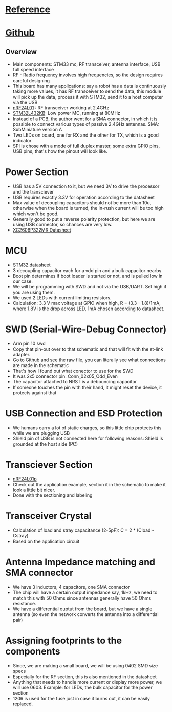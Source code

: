 # [Reference](https://www.youtube.com/watch?v=14_jh3nLSsU&list=PLXSyc11qLa1b9VA7nw8-DiLRXVhZ2iUN2&index=5)
# [Github](https://github.com/pms67/STRF-Kicad/tree/master)
## Overview
- Main components: STM33 mc, RF transceiver, antenna interface, USB full speed interface
- RF - Radio frequency involves high frequencies, so the design requires careful designing
- This board has many applications: say a robot has a data is continuously taking more values, it has RF transceiver to send the data, this module will pick up the data, process it with STM32, send it to a host computer via the USB
- [nRF24L01](https://www.sparkfun.com/datasheets/Components/SMD/nRF24L01Pluss_Preliminary_Product_Specification_v1_0.pdf) : RF transceiver working at 2.4GHz
- [STM32L432KB](https://www.st.com/resource/en/datasheet/stm32l432kc.pdf): Low power MC, running at 80MHz
- Instead of a PCB, the author went for a SMA connector, in which it is possible to connect various types of passive 2.4GHz antennas. SMA: SubMiniature version A
- Two LEDs on board, one for RX and the other for TX, which is a good indicator
- SPI is chose with a mode of full duplex master, some extra GPIO pins, USB pins, that's how the pinout will look like.
# Power Section
- USB has a 5V connection to it, but we need 3V to drive the processor and the transciever
- USB requires exactly 3.3V for operation according to the datasheet
- Max value of decoupling capacitors should not be more than 10u, otherwise when the board is turned, the in-rush current will be too high which won't be good.
- Generally good to put a reverse polarity protection, but here we are using USB connector, so chances are very low.
- [XC2606P322MR Datasheet](https://wmsc.lcsc.com/wmsc/upload/file/pdf/v2/lcsc/2109092030_Torex-Semicon-XC6206P282MR-G_C2891263.pdf)

# MCU 
- [STM32 datasheet](https://www.st.com/content/ccc/resource/technical/document/datasheet/24/01/9f/59/f0/83/47/fc/DM00257205.pdf/files/DM00257205.pdf/jcr:content/translations/en.DM00257205.pdf)
- 3 decoupling capacitor each for a vdd pin and a bulk capacitor nearby
- Boot pin determines if boot loader is started or not, and is pulled low in our case.
- We will be programming with SWD and not via the USB/UART. Set high if you are using them.
- We used 2 LEDs with current limiting resistors.
- Calculation: 3.3 V max voltage at GPIO when high, R = (3.3 - 1.8)/1mA, where 1.8V is the drop across LED, 1mA chosen according to datasheet.
# SWD (Serial-Wire-Debug Connector)
- Arm pin 10 swd
- Copy that pin-out over to that schematic and that will fit with the st-link adapter.
- Go to Github and see the raw file, you can literally see what connections are made in the schematic
- That's how I found out what conector to use for the SWD
- It was 2x5 connector pin: Conn_02x05_Odd_Even
- The capacitor attached to NRST is a debouncing capacitor
- If someone touches the pin with their hand, it might reset the device, it protects against that
# USB Connection and ESD Protection
- We humans carry a lot of static charges, so this little chip protects this while we are plugging USB
- Shield pin of USB is not connected here for following reasons: Shield is grounded at the host side (PC)
# Transciever Section
- [nRF24L01p](https://www.sparkfun.com/datasheets/Components/nRF24L01_prelim_prod_spec_1_2.pdf)
- Check out the application example, section it in the schematic to make it look a little bit nicer.
- Done with the sectioning and labeling
# Transceiver Crystal
- Calculation of load and stray capacitance (2-5pF): C = 2 * (Cload - Cstray)
- Based on the application circuit
# Antenna Impedance matching and SMA connector
- We have 3 inductors, 4 capacitors, one SMA connector
- The chip will have a certain output impedance say, 1kHz, we need to match this with 50 Ohms since antennas generally have 50 Ohms resistance.
- We have a differential ouptut from the board, but we have a single antenna (so even the network converts the antenna into a differential pair)
# Assigning footprints to the components
- Since, we are making a small board, we will be using 0402 SMD size specs
- Especially for the RF section, this is also mentioned in the datasheet
- Anything that needs to handle more current or display more power, we will use 0603. Example: for LEDs, the bulk capacitor for the power section
- 1206 is used for the fuse just in case it burns out, it can be easily replaced.
